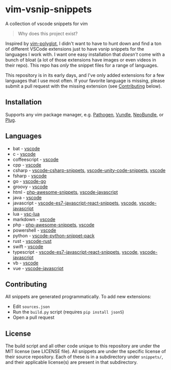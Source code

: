 # vim-vsnip-snippets
A collection of vscode snippets for vim

> Why does this project exist?

Inspired by [vim-polyglot](https://github.com/sheerun/vim-polyglot), I didn't
want to have to hunt down and find a ton of different VSCode extensions just to
have vsnip snippets for the languages I work with. I want one easy installation
that *doesn't* come with a bunch of bloat (a lot of those extensions have images
or even videos in their repo). This repo has *only* the snippet files for a
range of languages.

This repository is in its early days, and I've only added extensions for a few
languages that I use most often. If your favorite language is missing, please
submit a pull request with the missing extension (see
[Contributing](#contributing) below).

## Installation
Supports any vim package manager, e.g. [Pathogen](https://github.com/tpope/vim-pathogen), [Vundle](https://github.com/VundleVim/Vundle.vim), [NeoBundle](https://github.com/Shougo/neobundle.vim), or [Plug](https://github.com/junegunn/vim-plug).

## Languages
* bat - [vscode](https://github.com/microsoft/vscode.git)
* c - [vscode](https://github.com/microsoft/vscode.git)
* coffeescript - [vscode](https://github.com/microsoft/vscode.git)
* cpp - [vscode](https://github.com/microsoft/vscode.git)
* csharp - [vscode-csharp-snippets](https://github.com/J0rgeSerran0/vscode-csharp-snippets.git), [vscode-unity-code-snippets](https://github.com/kleber-swf/vscode-unity-code-snippets.git), [vscode](https://github.com/microsoft/vscode.git)
* fsharp - [vscode](https://github.com/microsoft/vscode.git)
* go - [vscode-go](https://github.com/golang/vscode-go.git)
* groovy - [vscode](https://github.com/microsoft/vscode.git)
* html - [php-awesome-snippets](https://github.com/h4kst3r/php-awesome-snippets.git), [vscode-javascript](https://github.com/xabikos/vscode-javascript.git)
* java - [vscode](https://github.com/microsoft/vscode.git)
* javascript - [vscode-es7-javascript-react-snippets](https://github.com/dsznajder/vscode-es7-javascript-react-snippets.git), [vscode](https://github.com/microsoft/vscode.git), [vscode-javascript](https://github.com/xabikos/vscode-javascript.git)
* lua - [vsc-lua](https://github.com/keyring/vsc-lua.git)
* markdown - [vscode](https://github.com/microsoft/vscode.git)
* php - [php-awesome-snippets](https://github.com/h4kst3r/php-awesome-snippets.git), [vscode](https://github.com/microsoft/vscode.git)
* powershell - [vscode](https://github.com/microsoft/vscode.git)
* python - [vscode-python-snippet-pack](https://github.com/ylcnfrht/vscode-python-snippet-pack.git)
* rust - [vscode-rust](https://github.com/rust-lang/vscode-rust.git)
* swift - [vscode](https://github.com/microsoft/vscode.git)
* typescript - [vscode-es7-javascript-react-snippets](https://github.com/dsznajder/vscode-es7-javascript-react-snippets.git), [vscode](https://github.com/microsoft/vscode.git), [vscode-javascript](https://github.com/xabikos/vscode-javascript.git)
* vb - [vscode](https://github.com/microsoft/vscode.git)
* vue - [vscode-javascript](https://github.com/xabikos/vscode-javascript.git)

## Contributing
All snippets are generated programmatically. To add new extensions:

* Edit `sources.json` 
* Run the `build.py` script (requires `pip install json5`)
* Open a pull request

## License

The build script and all other code unique to this repository are under the MIT
license (see LICENSE file). All snippets are under the specific license of their
source repository. Each of these is in a subdirectory under `snippets/`, and
their applicable license(s) are present in that subdirectory.
